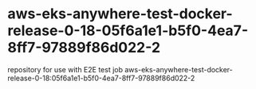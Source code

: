 # aws-eks-anywhere-test-docker-release-0-18-05f6a1e1-b5f0-4ea7-8ff7-97889f86d022-2
repository for use with E2E test job aws-eks-anywhere-test-docker-release-0-18:05f6a1e1-b5f0-4ea7-8ff7-97889f86d022-2

